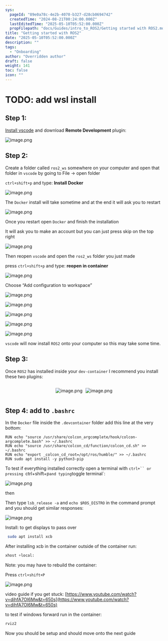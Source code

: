 ```yaml
---
sys:
  pageId: "89e0a78c-4e2b-4070-b327-d28cb0694742"
  createdTime: "2024-08-21T00:24:00.000Z"
  lastEditedTime: "2025-05-10T05:52:00.000Z"
  propFilepath: "docs/Guides/intro_to_ROS2/Getting started with ROS2.md"
title: "Getting started with ROS2"
date: "2025-05-10T05:52:00.000Z"
description: ""
tags:
  - "Onboarding"
author: "Overridden author"
draft: false
weight: 141
toc: false
icon: ""
---
```


# TODO: add wsl install

## Step 1:

[Install vscode](https://code.visualstudio.com/download) and download **Remote Development** plugin:

![image.png](https://prod-files-secure.s3.us-west-2.amazonaws.com/d518164a-d88e-44d1-a4ee-3adb3bd8bce0/efb52993-1881-4a40-b95e-6f020334f022/image.png?X-Amz-Algorithm=AWS4-HMAC-SHA256&X-Amz-Content-Sha256=UNSIGNED-PAYLOAD&X-Amz-Credential=ASIAZI2LB466QM7CXP2Q%2F20250710%2Fus-west-2%2Fs3%2Faws4_request&X-Amz-Date=20250710T110818Z&X-Amz-Expires=3600&X-Amz-Security-Token=IQoJb3JpZ2luX2VjELP%2F%2F%2F%2F%2F%2F%2F%2F%2F%2FwEaCXVzLXdlc3QtMiJIMEYCIQCH%2FM1KY4K8mOGKLgb8QFoWpIo4rq%2Fr6K7z63eyfEVgNgIhANnhVuHVSeG45kJumZso81i5qkb6aCHRokNAHtAAQTQpKogECLz%2F%2F%2F%2F%2F%2F%2F%2F%2F%2FwEQABoMNjM3NDIzMTgzODA1IgzUgKZI2cyeMPj2kTYq3AOAy3SRAwu0P7ZRFNpmBg8ZD3JQOj4qWZ1RdlXOuZq3DJVn%2FwBcDQtUmnKTWium3YwtMAykF%2FwZJWmrJBsMc0uD5nrgULp7Bmgfrb6%2BueBxrVgUFA3EIvjgZsA2kKpti87X0swfcr6WD7GDmIxpoqOLaGtnVQyIjMhM8Qmff1Bxt0QXpJa2cZ9dV8HzsitcDI%2BPwq7LZlZUl7faiy3ARlF%2FGQKKSoFZy0K6CJzzCbMEQKK5y8Yur9BrXHi6jHEaEy49EeIF3l4Yv4bC8G4q729rfP6lHvgid8QDJfadSLYdSULKxnK1DGf81aH70RoqxnFGWFb6l9E0g9DueZMl59KjmF7gdjzJuPYztxamfoi9XNlr6ayWm7Y2EkqFzdSRse6zVpNZnppjCC5rUmOZzXAJXw6t3jSITVjOp2zgJyLEjZJsXYli97KydmPvdkHvSNkVJrM8iPJq5gA9LuwNyIH%2FbH%2FTLKlcFgOvuY0xlRVrfWApi2lqUwohy7T%2Fn34MedBohMtPJ3A1BEWzeNxZ7z7depnXBnON%2FZS04RmWrxZvV6aPlacIQLDpRc0LJw1Zuj7JSiC3GxJRMN64L7RNiyqCwc3CakW33zuJrgU%2Fd1ZCQXWVj74cGmOPLm%2BckDC9q77DBjqkAcpGFh00Jt09rapDP1ltBarl%2BrqDUnkQgyM55B7Lq91IIyasC01NeY6JU%2B9bmo7GuiHgT5u2DMBIYbqh7rNtsPapbXK0WhpcDXAcJljQtVPPkDai%2BvoIulg2b84F%2FyxkxycnL4yOOUorLT8VQMyc6CcMKM%2B4qyOPyTPhjIRxtn4svzjPTs0RvIJA0ac3wa4DIlarQml0CaL6sPrubpYSojhHhhv6&X-Amz-Signature=e2db1c108c13d7781cdc8c83d53f92718e54dc7333b313f445a0e120102a21e0&X-Amz-SignedHeaders=host&x-amz-checksum-mode=ENABLED&x-id=GetObject)

## Step 2:

Create a folder called `ros2_ws` somewhere on your computer and open that folder in `vscode` by going to File → open folder 

`ctrl+shift+p` and type: **Install Docker**

![image.png](https://prod-files-secure.s3.us-west-2.amazonaws.com/d518164a-d88e-44d1-a4ee-3adb3bd8bce0/2269dc0e-1cd5-47ff-bceb-c04ad9b2eab0/image.png?X-Amz-Algorithm=AWS4-HMAC-SHA256&X-Amz-Content-Sha256=UNSIGNED-PAYLOAD&X-Amz-Credential=ASIAZI2LB466QM7CXP2Q%2F20250710%2Fus-west-2%2Fs3%2Faws4_request&X-Amz-Date=20250710T110818Z&X-Amz-Expires=3600&X-Amz-Security-Token=IQoJb3JpZ2luX2VjELP%2F%2F%2F%2F%2F%2F%2F%2F%2F%2FwEaCXVzLXdlc3QtMiJIMEYCIQCH%2FM1KY4K8mOGKLgb8QFoWpIo4rq%2Fr6K7z63eyfEVgNgIhANnhVuHVSeG45kJumZso81i5qkb6aCHRokNAHtAAQTQpKogECLz%2F%2F%2F%2F%2F%2F%2F%2F%2F%2FwEQABoMNjM3NDIzMTgzODA1IgzUgKZI2cyeMPj2kTYq3AOAy3SRAwu0P7ZRFNpmBg8ZD3JQOj4qWZ1RdlXOuZq3DJVn%2FwBcDQtUmnKTWium3YwtMAykF%2FwZJWmrJBsMc0uD5nrgULp7Bmgfrb6%2BueBxrVgUFA3EIvjgZsA2kKpti87X0swfcr6WD7GDmIxpoqOLaGtnVQyIjMhM8Qmff1Bxt0QXpJa2cZ9dV8HzsitcDI%2BPwq7LZlZUl7faiy3ARlF%2FGQKKSoFZy0K6CJzzCbMEQKK5y8Yur9BrXHi6jHEaEy49EeIF3l4Yv4bC8G4q729rfP6lHvgid8QDJfadSLYdSULKxnK1DGf81aH70RoqxnFGWFb6l9E0g9DueZMl59KjmF7gdjzJuPYztxamfoi9XNlr6ayWm7Y2EkqFzdSRse6zVpNZnppjCC5rUmOZzXAJXw6t3jSITVjOp2zgJyLEjZJsXYli97KydmPvdkHvSNkVJrM8iPJq5gA9LuwNyIH%2FbH%2FTLKlcFgOvuY0xlRVrfWApi2lqUwohy7T%2Fn34MedBohMtPJ3A1BEWzeNxZ7z7depnXBnON%2FZS04RmWrxZvV6aPlacIQLDpRc0LJw1Zuj7JSiC3GxJRMN64L7RNiyqCwc3CakW33zuJrgU%2Fd1ZCQXWVj74cGmOPLm%2BckDC9q77DBjqkAcpGFh00Jt09rapDP1ltBarl%2BrqDUnkQgyM55B7Lq91IIyasC01NeY6JU%2B9bmo7GuiHgT5u2DMBIYbqh7rNtsPapbXK0WhpcDXAcJljQtVPPkDai%2BvoIulg2b84F%2FyxkxycnL4yOOUorLT8VQMyc6CcMKM%2B4qyOPyTPhjIRxtn4svzjPTs0RvIJA0ac3wa4DIlarQml0CaL6sPrubpYSojhHhhv6&X-Amz-Signature=3c904c636a68c2d819a72928da905528106a9df0373be0ad51a0caa85f049f60&X-Amz-SignedHeaders=host&x-amz-checksum-mode=ENABLED&x-id=GetObject)

The `Docker` install will take sometime and at the end it will ask you to restart

![image.png](https://prod-files-secure.s3.us-west-2.amazonaws.com/d518164a-d88e-44d1-a4ee-3adb3bd8bce0/ed233f78-be33-4b1f-b89c-9c346c0e961e/image.png?X-Amz-Algorithm=AWS4-HMAC-SHA256&X-Amz-Content-Sha256=UNSIGNED-PAYLOAD&X-Amz-Credential=ASIAZI2LB466QM7CXP2Q%2F20250710%2Fus-west-2%2Fs3%2Faws4_request&X-Amz-Date=20250710T110818Z&X-Amz-Expires=3600&X-Amz-Security-Token=IQoJb3JpZ2luX2VjELP%2F%2F%2F%2F%2F%2F%2F%2F%2F%2FwEaCXVzLXdlc3QtMiJIMEYCIQCH%2FM1KY4K8mOGKLgb8QFoWpIo4rq%2Fr6K7z63eyfEVgNgIhANnhVuHVSeG45kJumZso81i5qkb6aCHRokNAHtAAQTQpKogECLz%2F%2F%2F%2F%2F%2F%2F%2F%2F%2FwEQABoMNjM3NDIzMTgzODA1IgzUgKZI2cyeMPj2kTYq3AOAy3SRAwu0P7ZRFNpmBg8ZD3JQOj4qWZ1RdlXOuZq3DJVn%2FwBcDQtUmnKTWium3YwtMAykF%2FwZJWmrJBsMc0uD5nrgULp7Bmgfrb6%2BueBxrVgUFA3EIvjgZsA2kKpti87X0swfcr6WD7GDmIxpoqOLaGtnVQyIjMhM8Qmff1Bxt0QXpJa2cZ9dV8HzsitcDI%2BPwq7LZlZUl7faiy3ARlF%2FGQKKSoFZy0K6CJzzCbMEQKK5y8Yur9BrXHi6jHEaEy49EeIF3l4Yv4bC8G4q729rfP6lHvgid8QDJfadSLYdSULKxnK1DGf81aH70RoqxnFGWFb6l9E0g9DueZMl59KjmF7gdjzJuPYztxamfoi9XNlr6ayWm7Y2EkqFzdSRse6zVpNZnppjCC5rUmOZzXAJXw6t3jSITVjOp2zgJyLEjZJsXYli97KydmPvdkHvSNkVJrM8iPJq5gA9LuwNyIH%2FbH%2FTLKlcFgOvuY0xlRVrfWApi2lqUwohy7T%2Fn34MedBohMtPJ3A1BEWzeNxZ7z7depnXBnON%2FZS04RmWrxZvV6aPlacIQLDpRc0LJw1Zuj7JSiC3GxJRMN64L7RNiyqCwc3CakW33zuJrgU%2Fd1ZCQXWVj74cGmOPLm%2BckDC9q77DBjqkAcpGFh00Jt09rapDP1ltBarl%2BrqDUnkQgyM55B7Lq91IIyasC01NeY6JU%2B9bmo7GuiHgT5u2DMBIYbqh7rNtsPapbXK0WhpcDXAcJljQtVPPkDai%2BvoIulg2b84F%2FyxkxycnL4yOOUorLT8VQMyc6CcMKM%2B4qyOPyTPhjIRxtn4svzjPTs0RvIJA0ac3wa4DIlarQml0CaL6sPrubpYSojhHhhv6&X-Amz-Signature=4b14beb4f13e8d06765116934ba4b7636ead9730f8a106475188e1a274c08468&X-Amz-SignedHeaders=host&x-amz-checksum-mode=ENABLED&x-id=GetObject)

Once you restart open `Docker` and finish the installation

It will ask you to make an account but you can just press skip on the top right

![image.png](https://prod-files-secure.s3.us-west-2.amazonaws.com/d518164a-d88e-44d1-a4ee-3adb3bd8bce0/21010ad9-1659-4fd9-9f59-9932a09b2a3d/image.png?X-Amz-Algorithm=AWS4-HMAC-SHA256&X-Amz-Content-Sha256=UNSIGNED-PAYLOAD&X-Amz-Credential=ASIAZI2LB466QM7CXP2Q%2F20250710%2Fus-west-2%2Fs3%2Faws4_request&X-Amz-Date=20250710T110818Z&X-Amz-Expires=3600&X-Amz-Security-Token=IQoJb3JpZ2luX2VjELP%2F%2F%2F%2F%2F%2F%2F%2F%2F%2FwEaCXVzLXdlc3QtMiJIMEYCIQCH%2FM1KY4K8mOGKLgb8QFoWpIo4rq%2Fr6K7z63eyfEVgNgIhANnhVuHVSeG45kJumZso81i5qkb6aCHRokNAHtAAQTQpKogECLz%2F%2F%2F%2F%2F%2F%2F%2F%2F%2FwEQABoMNjM3NDIzMTgzODA1IgzUgKZI2cyeMPj2kTYq3AOAy3SRAwu0P7ZRFNpmBg8ZD3JQOj4qWZ1RdlXOuZq3DJVn%2FwBcDQtUmnKTWium3YwtMAykF%2FwZJWmrJBsMc0uD5nrgULp7Bmgfrb6%2BueBxrVgUFA3EIvjgZsA2kKpti87X0swfcr6WD7GDmIxpoqOLaGtnVQyIjMhM8Qmff1Bxt0QXpJa2cZ9dV8HzsitcDI%2BPwq7LZlZUl7faiy3ARlF%2FGQKKSoFZy0K6CJzzCbMEQKK5y8Yur9BrXHi6jHEaEy49EeIF3l4Yv4bC8G4q729rfP6lHvgid8QDJfadSLYdSULKxnK1DGf81aH70RoqxnFGWFb6l9E0g9DueZMl59KjmF7gdjzJuPYztxamfoi9XNlr6ayWm7Y2EkqFzdSRse6zVpNZnppjCC5rUmOZzXAJXw6t3jSITVjOp2zgJyLEjZJsXYli97KydmPvdkHvSNkVJrM8iPJq5gA9LuwNyIH%2FbH%2FTLKlcFgOvuY0xlRVrfWApi2lqUwohy7T%2Fn34MedBohMtPJ3A1BEWzeNxZ7z7depnXBnON%2FZS04RmWrxZvV6aPlacIQLDpRc0LJw1Zuj7JSiC3GxJRMN64L7RNiyqCwc3CakW33zuJrgU%2Fd1ZCQXWVj74cGmOPLm%2BckDC9q77DBjqkAcpGFh00Jt09rapDP1ltBarl%2BrqDUnkQgyM55B7Lq91IIyasC01NeY6JU%2B9bmo7GuiHgT5u2DMBIYbqh7rNtsPapbXK0WhpcDXAcJljQtVPPkDai%2BvoIulg2b84F%2FyxkxycnL4yOOUorLT8VQMyc6CcMKM%2B4qyOPyTPhjIRxtn4svzjPTs0RvIJA0ac3wa4DIlarQml0CaL6sPrubpYSojhHhhv6&X-Amz-Signature=8a7af0c7f7d66e55ac611f00ca1cb4379c3861b0cb12233facfca0819f23e70b&X-Amz-SignedHeaders=host&x-amz-checksum-mode=ENABLED&x-id=GetObject)

Then reopen `vscode` and open the `ros2_ws` folder you just made

press `ctrl+shift+p` and type: **reopen in container**

![image.png](https://prod-files-secure.s3.us-west-2.amazonaws.com/d518164a-d88e-44d1-a4ee-3adb3bd8bce0/4e93b8c2-41ad-488c-8095-c74205196118/image.png?X-Amz-Algorithm=AWS4-HMAC-SHA256&X-Amz-Content-Sha256=UNSIGNED-PAYLOAD&X-Amz-Credential=ASIAZI2LB466QM7CXP2Q%2F20250710%2Fus-west-2%2Fs3%2Faws4_request&X-Amz-Date=20250710T110818Z&X-Amz-Expires=3600&X-Amz-Security-Token=IQoJb3JpZ2luX2VjELP%2F%2F%2F%2F%2F%2F%2F%2F%2F%2FwEaCXVzLXdlc3QtMiJIMEYCIQCH%2FM1KY4K8mOGKLgb8QFoWpIo4rq%2Fr6K7z63eyfEVgNgIhANnhVuHVSeG45kJumZso81i5qkb6aCHRokNAHtAAQTQpKogECLz%2F%2F%2F%2F%2F%2F%2F%2F%2F%2FwEQABoMNjM3NDIzMTgzODA1IgzUgKZI2cyeMPj2kTYq3AOAy3SRAwu0P7ZRFNpmBg8ZD3JQOj4qWZ1RdlXOuZq3DJVn%2FwBcDQtUmnKTWium3YwtMAykF%2FwZJWmrJBsMc0uD5nrgULp7Bmgfrb6%2BueBxrVgUFA3EIvjgZsA2kKpti87X0swfcr6WD7GDmIxpoqOLaGtnVQyIjMhM8Qmff1Bxt0QXpJa2cZ9dV8HzsitcDI%2BPwq7LZlZUl7faiy3ARlF%2FGQKKSoFZy0K6CJzzCbMEQKK5y8Yur9BrXHi6jHEaEy49EeIF3l4Yv4bC8G4q729rfP6lHvgid8QDJfadSLYdSULKxnK1DGf81aH70RoqxnFGWFb6l9E0g9DueZMl59KjmF7gdjzJuPYztxamfoi9XNlr6ayWm7Y2EkqFzdSRse6zVpNZnppjCC5rUmOZzXAJXw6t3jSITVjOp2zgJyLEjZJsXYli97KydmPvdkHvSNkVJrM8iPJq5gA9LuwNyIH%2FbH%2FTLKlcFgOvuY0xlRVrfWApi2lqUwohy7T%2Fn34MedBohMtPJ3A1BEWzeNxZ7z7depnXBnON%2FZS04RmWrxZvV6aPlacIQLDpRc0LJw1Zuj7JSiC3GxJRMN64L7RNiyqCwc3CakW33zuJrgU%2Fd1ZCQXWVj74cGmOPLm%2BckDC9q77DBjqkAcpGFh00Jt09rapDP1ltBarl%2BrqDUnkQgyM55B7Lq91IIyasC01NeY6JU%2B9bmo7GuiHgT5u2DMBIYbqh7rNtsPapbXK0WhpcDXAcJljQtVPPkDai%2BvoIulg2b84F%2FyxkxycnL4yOOUorLT8VQMyc6CcMKM%2B4qyOPyTPhjIRxtn4svzjPTs0RvIJA0ac3wa4DIlarQml0CaL6sPrubpYSojhHhhv6&X-Amz-Signature=7148fbfedbef8435b46549497a56eae9d140e800298597a8cb4a39e0ac360098&X-Amz-SignedHeaders=host&x-amz-checksum-mode=ENABLED&x-id=GetObject)

Choose “Add configuration to workspace”

![image.png](https://prod-files-secure.s3.us-west-2.amazonaws.com/d518164a-d88e-44d1-a4ee-3adb3bd8bce0/9560b282-5060-4989-ba37-97e7b2c22476/image.png?X-Amz-Algorithm=AWS4-HMAC-SHA256&X-Amz-Content-Sha256=UNSIGNED-PAYLOAD&X-Amz-Credential=ASIAZI2LB466QM7CXP2Q%2F20250710%2Fus-west-2%2Fs3%2Faws4_request&X-Amz-Date=20250710T110818Z&X-Amz-Expires=3600&X-Amz-Security-Token=IQoJb3JpZ2luX2VjELP%2F%2F%2F%2F%2F%2F%2F%2F%2F%2FwEaCXVzLXdlc3QtMiJIMEYCIQCH%2FM1KY4K8mOGKLgb8QFoWpIo4rq%2Fr6K7z63eyfEVgNgIhANnhVuHVSeG45kJumZso81i5qkb6aCHRokNAHtAAQTQpKogECLz%2F%2F%2F%2F%2F%2F%2F%2F%2F%2FwEQABoMNjM3NDIzMTgzODA1IgzUgKZI2cyeMPj2kTYq3AOAy3SRAwu0P7ZRFNpmBg8ZD3JQOj4qWZ1RdlXOuZq3DJVn%2FwBcDQtUmnKTWium3YwtMAykF%2FwZJWmrJBsMc0uD5nrgULp7Bmgfrb6%2BueBxrVgUFA3EIvjgZsA2kKpti87X0swfcr6WD7GDmIxpoqOLaGtnVQyIjMhM8Qmff1Bxt0QXpJa2cZ9dV8HzsitcDI%2BPwq7LZlZUl7faiy3ARlF%2FGQKKSoFZy0K6CJzzCbMEQKK5y8Yur9BrXHi6jHEaEy49EeIF3l4Yv4bC8G4q729rfP6lHvgid8QDJfadSLYdSULKxnK1DGf81aH70RoqxnFGWFb6l9E0g9DueZMl59KjmF7gdjzJuPYztxamfoi9XNlr6ayWm7Y2EkqFzdSRse6zVpNZnppjCC5rUmOZzXAJXw6t3jSITVjOp2zgJyLEjZJsXYli97KydmPvdkHvSNkVJrM8iPJq5gA9LuwNyIH%2FbH%2FTLKlcFgOvuY0xlRVrfWApi2lqUwohy7T%2Fn34MedBohMtPJ3A1BEWzeNxZ7z7depnXBnON%2FZS04RmWrxZvV6aPlacIQLDpRc0LJw1Zuj7JSiC3GxJRMN64L7RNiyqCwc3CakW33zuJrgU%2Fd1ZCQXWVj74cGmOPLm%2BckDC9q77DBjqkAcpGFh00Jt09rapDP1ltBarl%2BrqDUnkQgyM55B7Lq91IIyasC01NeY6JU%2B9bmo7GuiHgT5u2DMBIYbqh7rNtsPapbXK0WhpcDXAcJljQtVPPkDai%2BvoIulg2b84F%2FyxkxycnL4yOOUorLT8VQMyc6CcMKM%2B4qyOPyTPhjIRxtn4svzjPTs0RvIJA0ac3wa4DIlarQml0CaL6sPrubpYSojhHhhv6&X-Amz-Signature=abef950c73c5138c886a82b57585fe04a49e68b61f392536aaa6d2d9527434be&X-Amz-SignedHeaders=host&x-amz-checksum-mode=ENABLED&x-id=GetObject)

![image.png](https://prod-files-secure.s3.us-west-2.amazonaws.com/d518164a-d88e-44d1-a4ee-3adb3bd8bce0/2ee63f81-886b-48e8-a553-dc6e5eac99e4/image.png?X-Amz-Algorithm=AWS4-HMAC-SHA256&X-Amz-Content-Sha256=UNSIGNED-PAYLOAD&X-Amz-Credential=ASIAZI2LB466QM7CXP2Q%2F20250710%2Fus-west-2%2Fs3%2Faws4_request&X-Amz-Date=20250710T110818Z&X-Amz-Expires=3600&X-Amz-Security-Token=IQoJb3JpZ2luX2VjELP%2F%2F%2F%2F%2F%2F%2F%2F%2F%2FwEaCXVzLXdlc3QtMiJIMEYCIQCH%2FM1KY4K8mOGKLgb8QFoWpIo4rq%2Fr6K7z63eyfEVgNgIhANnhVuHVSeG45kJumZso81i5qkb6aCHRokNAHtAAQTQpKogECLz%2F%2F%2F%2F%2F%2F%2F%2F%2F%2FwEQABoMNjM3NDIzMTgzODA1IgzUgKZI2cyeMPj2kTYq3AOAy3SRAwu0P7ZRFNpmBg8ZD3JQOj4qWZ1RdlXOuZq3DJVn%2FwBcDQtUmnKTWium3YwtMAykF%2FwZJWmrJBsMc0uD5nrgULp7Bmgfrb6%2BueBxrVgUFA3EIvjgZsA2kKpti87X0swfcr6WD7GDmIxpoqOLaGtnVQyIjMhM8Qmff1Bxt0QXpJa2cZ9dV8HzsitcDI%2BPwq7LZlZUl7faiy3ARlF%2FGQKKSoFZy0K6CJzzCbMEQKK5y8Yur9BrXHi6jHEaEy49EeIF3l4Yv4bC8G4q729rfP6lHvgid8QDJfadSLYdSULKxnK1DGf81aH70RoqxnFGWFb6l9E0g9DueZMl59KjmF7gdjzJuPYztxamfoi9XNlr6ayWm7Y2EkqFzdSRse6zVpNZnppjCC5rUmOZzXAJXw6t3jSITVjOp2zgJyLEjZJsXYli97KydmPvdkHvSNkVJrM8iPJq5gA9LuwNyIH%2FbH%2FTLKlcFgOvuY0xlRVrfWApi2lqUwohy7T%2Fn34MedBohMtPJ3A1BEWzeNxZ7z7depnXBnON%2FZS04RmWrxZvV6aPlacIQLDpRc0LJw1Zuj7JSiC3GxJRMN64L7RNiyqCwc3CakW33zuJrgU%2Fd1ZCQXWVj74cGmOPLm%2BckDC9q77DBjqkAcpGFh00Jt09rapDP1ltBarl%2BrqDUnkQgyM55B7Lq91IIyasC01NeY6JU%2B9bmo7GuiHgT5u2DMBIYbqh7rNtsPapbXK0WhpcDXAcJljQtVPPkDai%2BvoIulg2b84F%2FyxkxycnL4yOOUorLT8VQMyc6CcMKM%2B4qyOPyTPhjIRxtn4svzjPTs0RvIJA0ac3wa4DIlarQml0CaL6sPrubpYSojhHhhv6&X-Amz-Signature=9132fb3e2169c6416cf2f954421a6499357628f45d3ec173c0543b71d97cd614&X-Amz-SignedHeaders=host&x-amz-checksum-mode=ENABLED&x-id=GetObject)

![image.png](https://prod-files-secure.s3.us-west-2.amazonaws.com/d518164a-d88e-44d1-a4ee-3adb3bd8bce0/ae1580b2-b048-407e-aed9-b584224a7a04/image.png?X-Amz-Algorithm=AWS4-HMAC-SHA256&X-Amz-Content-Sha256=UNSIGNED-PAYLOAD&X-Amz-Credential=ASIAZI2LB466QM7CXP2Q%2F20250710%2Fus-west-2%2Fs3%2Faws4_request&X-Amz-Date=20250710T110818Z&X-Amz-Expires=3600&X-Amz-Security-Token=IQoJb3JpZ2luX2VjELP%2F%2F%2F%2F%2F%2F%2F%2F%2F%2FwEaCXVzLXdlc3QtMiJIMEYCIQCH%2FM1KY4K8mOGKLgb8QFoWpIo4rq%2Fr6K7z63eyfEVgNgIhANnhVuHVSeG45kJumZso81i5qkb6aCHRokNAHtAAQTQpKogECLz%2F%2F%2F%2F%2F%2F%2F%2F%2F%2FwEQABoMNjM3NDIzMTgzODA1IgzUgKZI2cyeMPj2kTYq3AOAy3SRAwu0P7ZRFNpmBg8ZD3JQOj4qWZ1RdlXOuZq3DJVn%2FwBcDQtUmnKTWium3YwtMAykF%2FwZJWmrJBsMc0uD5nrgULp7Bmgfrb6%2BueBxrVgUFA3EIvjgZsA2kKpti87X0swfcr6WD7GDmIxpoqOLaGtnVQyIjMhM8Qmff1Bxt0QXpJa2cZ9dV8HzsitcDI%2BPwq7LZlZUl7faiy3ARlF%2FGQKKSoFZy0K6CJzzCbMEQKK5y8Yur9BrXHi6jHEaEy49EeIF3l4Yv4bC8G4q729rfP6lHvgid8QDJfadSLYdSULKxnK1DGf81aH70RoqxnFGWFb6l9E0g9DueZMl59KjmF7gdjzJuPYztxamfoi9XNlr6ayWm7Y2EkqFzdSRse6zVpNZnppjCC5rUmOZzXAJXw6t3jSITVjOp2zgJyLEjZJsXYli97KydmPvdkHvSNkVJrM8iPJq5gA9LuwNyIH%2FbH%2FTLKlcFgOvuY0xlRVrfWApi2lqUwohy7T%2Fn34MedBohMtPJ3A1BEWzeNxZ7z7depnXBnON%2FZS04RmWrxZvV6aPlacIQLDpRc0LJw1Zuj7JSiC3GxJRMN64L7RNiyqCwc3CakW33zuJrgU%2Fd1ZCQXWVj74cGmOPLm%2BckDC9q77DBjqkAcpGFh00Jt09rapDP1ltBarl%2BrqDUnkQgyM55B7Lq91IIyasC01NeY6JU%2B9bmo7GuiHgT5u2DMBIYbqh7rNtsPapbXK0WhpcDXAcJljQtVPPkDai%2BvoIulg2b84F%2FyxkxycnL4yOOUorLT8VQMyc6CcMKM%2B4qyOPyTPhjIRxtn4svzjPTs0RvIJA0ac3wa4DIlarQml0CaL6sPrubpYSojhHhhv6&X-Amz-Signature=2c6652e987254303e3070a6c495d8088e82bc920bfc376634d34b72bf51af405&X-Amz-SignedHeaders=host&x-amz-checksum-mode=ENABLED&x-id=GetObject)

![image.png](https://prod-files-secure.s3.us-west-2.amazonaws.com/d518164a-d88e-44d1-a4ee-3adb3bd8bce0/53255b28-f75e-430f-b9e3-c0ac8577e42b/image.png?X-Amz-Algorithm=AWS4-HMAC-SHA256&X-Amz-Content-Sha256=UNSIGNED-PAYLOAD&X-Amz-Credential=ASIAZI2LB466QM7CXP2Q%2F20250710%2Fus-west-2%2Fs3%2Faws4_request&X-Amz-Date=20250710T110818Z&X-Amz-Expires=3600&X-Amz-Security-Token=IQoJb3JpZ2luX2VjELP%2F%2F%2F%2F%2F%2F%2F%2F%2F%2FwEaCXVzLXdlc3QtMiJIMEYCIQCH%2FM1KY4K8mOGKLgb8QFoWpIo4rq%2Fr6K7z63eyfEVgNgIhANnhVuHVSeG45kJumZso81i5qkb6aCHRokNAHtAAQTQpKogECLz%2F%2F%2F%2F%2F%2F%2F%2F%2F%2FwEQABoMNjM3NDIzMTgzODA1IgzUgKZI2cyeMPj2kTYq3AOAy3SRAwu0P7ZRFNpmBg8ZD3JQOj4qWZ1RdlXOuZq3DJVn%2FwBcDQtUmnKTWium3YwtMAykF%2FwZJWmrJBsMc0uD5nrgULp7Bmgfrb6%2BueBxrVgUFA3EIvjgZsA2kKpti87X0swfcr6WD7GDmIxpoqOLaGtnVQyIjMhM8Qmff1Bxt0QXpJa2cZ9dV8HzsitcDI%2BPwq7LZlZUl7faiy3ARlF%2FGQKKSoFZy0K6CJzzCbMEQKK5y8Yur9BrXHi6jHEaEy49EeIF3l4Yv4bC8G4q729rfP6lHvgid8QDJfadSLYdSULKxnK1DGf81aH70RoqxnFGWFb6l9E0g9DueZMl59KjmF7gdjzJuPYztxamfoi9XNlr6ayWm7Y2EkqFzdSRse6zVpNZnppjCC5rUmOZzXAJXw6t3jSITVjOp2zgJyLEjZJsXYli97KydmPvdkHvSNkVJrM8iPJq5gA9LuwNyIH%2FbH%2FTLKlcFgOvuY0xlRVrfWApi2lqUwohy7T%2Fn34MedBohMtPJ3A1BEWzeNxZ7z7depnXBnON%2FZS04RmWrxZvV6aPlacIQLDpRc0LJw1Zuj7JSiC3GxJRMN64L7RNiyqCwc3CakW33zuJrgU%2Fd1ZCQXWVj74cGmOPLm%2BckDC9q77DBjqkAcpGFh00Jt09rapDP1ltBarl%2BrqDUnkQgyM55B7Lq91IIyasC01NeY6JU%2B9bmo7GuiHgT5u2DMBIYbqh7rNtsPapbXK0WhpcDXAcJljQtVPPkDai%2BvoIulg2b84F%2FyxkxycnL4yOOUorLT8VQMyc6CcMKM%2B4qyOPyTPhjIRxtn4svzjPTs0RvIJA0ac3wa4DIlarQml0CaL6sPrubpYSojhHhhv6&X-Amz-Signature=32094b1c1ced2030af24a62c9ec777feeba04a6628e89eb37ea8934cb0527659&X-Amz-SignedHeaders=host&x-amz-checksum-mode=ENABLED&x-id=GetObject)

![image.png](https://prod-files-secure.s3.us-west-2.amazonaws.com/d518164a-d88e-44d1-a4ee-3adb3bd8bce0/7c562767-5af9-4ffb-97d1-327bcdf4ee00/image.png?X-Amz-Algorithm=AWS4-HMAC-SHA256&X-Amz-Content-Sha256=UNSIGNED-PAYLOAD&X-Amz-Credential=ASIAZI2LB466QM7CXP2Q%2F20250710%2Fus-west-2%2Fs3%2Faws4_request&X-Amz-Date=20250710T110818Z&X-Amz-Expires=3600&X-Amz-Security-Token=IQoJb3JpZ2luX2VjELP%2F%2F%2F%2F%2F%2F%2F%2F%2F%2FwEaCXVzLXdlc3QtMiJIMEYCIQCH%2FM1KY4K8mOGKLgb8QFoWpIo4rq%2Fr6K7z63eyfEVgNgIhANnhVuHVSeG45kJumZso81i5qkb6aCHRokNAHtAAQTQpKogECLz%2F%2F%2F%2F%2F%2F%2F%2F%2F%2FwEQABoMNjM3NDIzMTgzODA1IgzUgKZI2cyeMPj2kTYq3AOAy3SRAwu0P7ZRFNpmBg8ZD3JQOj4qWZ1RdlXOuZq3DJVn%2FwBcDQtUmnKTWium3YwtMAykF%2FwZJWmrJBsMc0uD5nrgULp7Bmgfrb6%2BueBxrVgUFA3EIvjgZsA2kKpti87X0swfcr6WD7GDmIxpoqOLaGtnVQyIjMhM8Qmff1Bxt0QXpJa2cZ9dV8HzsitcDI%2BPwq7LZlZUl7faiy3ARlF%2FGQKKSoFZy0K6CJzzCbMEQKK5y8Yur9BrXHi6jHEaEy49EeIF3l4Yv4bC8G4q729rfP6lHvgid8QDJfadSLYdSULKxnK1DGf81aH70RoqxnFGWFb6l9E0g9DueZMl59KjmF7gdjzJuPYztxamfoi9XNlr6ayWm7Y2EkqFzdSRse6zVpNZnppjCC5rUmOZzXAJXw6t3jSITVjOp2zgJyLEjZJsXYli97KydmPvdkHvSNkVJrM8iPJq5gA9LuwNyIH%2FbH%2FTLKlcFgOvuY0xlRVrfWApi2lqUwohy7T%2Fn34MedBohMtPJ3A1BEWzeNxZ7z7depnXBnON%2FZS04RmWrxZvV6aPlacIQLDpRc0LJw1Zuj7JSiC3GxJRMN64L7RNiyqCwc3CakW33zuJrgU%2Fd1ZCQXWVj74cGmOPLm%2BckDC9q77DBjqkAcpGFh00Jt09rapDP1ltBarl%2BrqDUnkQgyM55B7Lq91IIyasC01NeY6JU%2B9bmo7GuiHgT5u2DMBIYbqh7rNtsPapbXK0WhpcDXAcJljQtVPPkDai%2BvoIulg2b84F%2FyxkxycnL4yOOUorLT8VQMyc6CcMKM%2B4qyOPyTPhjIRxtn4svzjPTs0RvIJA0ac3wa4DIlarQml0CaL6sPrubpYSojhHhhv6&X-Amz-Signature=72637666669382ee98877b75791310922073be9cffc68eb09de38665fb68e2f2&X-Amz-SignedHeaders=host&x-amz-checksum-mode=ENABLED&x-id=GetObject)

`vscode` will now install `ROS2` onto your computer so this may take some time.

## Step 3:

Once `ROS2` has installed inside your `dev-container` I recommend you install these two plugins:

<div style="display: flex;flex-direction: row; column-gap:10px; max-width: 630px;justify-content: center;">
<div>

![image.png](https://prod-files-secure.s3.us-west-2.amazonaws.com/d518164a-d88e-44d1-a4ee-3adb3bd8bce0/3fc3d550-5a54-4ba1-ba6b-faa01cdb7369/image.png?X-Amz-Algorithm=AWS4-HMAC-SHA256&X-Amz-Content-Sha256=UNSIGNED-PAYLOAD&X-Amz-Credential=ASIAZI2LB466R7JJBHOX%2F20250710%2Fus-west-2%2Fs3%2Faws4_request&X-Amz-Date=20250710T110819Z&X-Amz-Expires=3600&X-Amz-Security-Token=IQoJb3JpZ2luX2VjELP%2F%2F%2F%2F%2F%2F%2F%2F%2F%2FwEaCXVzLXdlc3QtMiJHMEUCIQCFaKn7Ci%2FtDhDoNTZJojOk1N%2FMH6phgL3VQq%2FIGaf%2BOAIgZdxQhBABkBcHJ%2FZhqReDUrEmOul7WpMrJSVZg3SsVMMqiAQIvP%2F%2F%2F%2F%2F%2F%2F%2F%2F%2FARAAGgw2Mzc0MjMxODM4MDUiDFxbSgYFL3oMUD6osyrcA24lCRSux9p58Xhq0K9VZIJgjN7T3D%2F2KoBkUpIupNQuJfk25Des4Tgtok85YwNybeg2hdboTMypcZIIugI4oY%2B5iU6FmYojNxyx0HChhCs90FpTlT%2BjYi3BDHOjBgdH4ETSxpZxAriT2ykHW8WSgR651%2FAwlOEWuGr3ccjzfFIZzpYJBwUpqIsaPsy9BAm%2FMZEDC%2BPqIQtjIuhq7lqj5kr6Yj1nHfmWYvdu%2FGLGtGhoupS7byJWwkZ5eFvWSartrF2WoQmFrRsuij7UPjKFEbctgsgI%2Boxhy%2Fk8nV2P2lMNCagMxmk7owr%2FZNwNBLDSQ63knbRzyfYmMjB1aAK71XesDMn5YcQBfC6yQ4UzAL68bIWEnHIMUW37f7D3fIWa7r22AB5amhNQYz6FWkPUA8yFzlZWhCf9KP%2BR%2FBF6kOSIXKG88DtCqzyxw6BYL55GTbBr4JD5FrYs72APLvXEHV%2Be72hdT1XMsSS1CBnLuofQwkDyYyXahh28U%2F0CTL5r1DCdNgi1l8%2BSLWLI2naYqjKE2oL%2FiM%2BX7C8GxslPSOP1bIdQL5R3nHRxLBernsjJjE%2BHHtj0pD9mn5p84AuQqKm8%2FkrDqf8qI2j9JvTC91bwa1Dlwp5KsoftkSwMMLqrvsMGOqUBQWjZW5dqUTV7rGWR7YQgltIPBO%2FpM7ejikZlldjtvQ42qnt4S1HBGOqtnTD1uVcHpU9QwWwSh9uJhEUdcPDLATXuQxuvYwr8C%2FIw54NiyURgXjA3wRBM8fybVUz6Bztq36aEy%2Fi1DtyfULGf6kLly26JLCSvLCevNYV%2FRC%2FaeGFv1Mf9mNSizul0oxAv%2FixCa59Pd%2BcBs03b9PlcYvAwyUhw7Ubw&X-Amz-Signature=0becb58b41bfe7da6f481bab3ad2b6cdfe2056dc908d633fe2ae009475c94b10&X-Amz-SignedHeaders=host&x-amz-checksum-mode=ENABLED&x-id=GetObject)

</div>
<div>

![image.png](https://prod-files-secure.s3.us-west-2.amazonaws.com/d518164a-d88e-44d1-a4ee-3adb3bd8bce0/d994cc66-13c2-4093-a5a3-f84cf4601a82/image.png?X-Amz-Algorithm=AWS4-HMAC-SHA256&X-Amz-Content-Sha256=UNSIGNED-PAYLOAD&X-Amz-Credential=ASIAZI2LB466W5JU2QY5%2F20250710%2Fus-west-2%2Fs3%2Faws4_request&X-Amz-Date=20250710T110820Z&X-Amz-Expires=3600&X-Amz-Security-Token=IQoJb3JpZ2luX2VjELP%2F%2F%2F%2F%2F%2F%2F%2F%2F%2FwEaCXVzLXdlc3QtMiJGMEQCIBh7lhfCnzOyUDE7IYNwea3IaXtYeME9uO0B41D4N4%2FlAiAOudqiWREWVsJ56cTx7wCyeo5uSfjCHa5pARK4Ai%2FpRyqIBAi8%2F%2F%2F%2F%2F%2F%2F%2F%2F%2F8BEAAaDDYzNzQyMzE4MzgwNSIMH3LJtBFl5N8bMWEjKtwDKUF91S%2FGv5ybWQubH4qvQ875u1xVAV18g6OtPN5YWgDJstdxVxlhoo7rcbIQg8lJRdghaWAOkuKfP1rumzBeecEORLejNApEPWrmRyipnhsIfHMfxBqC1VZoQufvdjLccxfbyPikuDNcUtksfnBBx%2F7zGgyq%2BOQ45wBJw0iFLHp6uBKR7ukg4RGRiPCQn3IRUZr9cRY%2F7kAjw2sFY1ZuJcoFJj0FyINIhTbkCxLLYbzNztR0S0DAD455VvFq%2FpY96SK%2BIIOg3rZphtrl3D2pRGoXOidltqnXedseJKKXSBQgXYfErhNs%2FpugSvWUtCy83n6qsHhB3Ja97ykYlPiJa13GoSbCnpV1Kw1CRYVVdHA6%2BQiQ5puM8DShUnvBzp%2FrJFvmzgDgBK4wkp5rIjb8QQ8J9MIIRBz5ux9ky0iCoXlsOCoZHwtv2HUaPFfqQmiA4jGmNumqRMMiVkYghmF9B3jXPBF48w5sFeF23pM1Mgm40QXOYtFYqvGM7GypC%2BGYaRCdLDuerHhD2C8qUQ6uEQmzN2Rkcv353Xu2fV81hy9Nyua0kW%2FqakaHvomUwY6A0fvytk0z1ep0sXjznEgoFDKkAE%2Bb2inqCmDugd%2FLWeHzCbw1ueKKYCsTotswzqu%2BwwY6pgGMWdGblEXG%2BPALUzcvFjO3q7997g%2Fy%2FV%2BOgcAS%2BRSTFnK%2BjRCFxEmEeMFy3feN0dsWzbG7dPgS91aOqMsm2%2B1SGWmROYR3TQnfaQa3YsR2kwwB9xhsSjPT9wAF4vlloKMrZZQ8LOOWsS1Ini0RPb6QECimmk7TjR%2BPql5%2FpB9IEFPbGWCeyGsKrfuZGEl9e1LRUOycUyOUS%2BZaq1B4RDvodhO2G8vB&X-Amz-Signature=74eeeda56a4e85b18ccdc0923447225f910d08d5d0bef40dbcd283fc5150d933&X-Amz-SignedHeaders=host&x-amz-checksum-mode=ENABLED&x-id=GetObject)

</div>
</div>

## Step 4: add to `.bashrc`

In the `Docker` file inside the `.devcontainer` folder add this line at the very bottom: 

```docker
RUN echo "source /usr/share/colcon_argcomplete/hook/colcon-argcomplete.bash" >> ~/.bashrc
RUN echo "source /usr/share/colcon_cd/function/colcon_cd.sh" >> ~/.bashrc
RUN echo "export _colcon_cd_root=/opt/ros/humble/" >> ~/.bashrc
RUN sudo apt install -y python3-pip 
```

To test if everything installed correctly open a terminal with `ctrl+`` or pressing `ctrl+shift+p` and typing `toggle terminal`:

![image.png](https://prod-files-secure.s3.us-west-2.amazonaws.com/d518164a-d88e-44d1-a4ee-3adb3bd8bce0/6a4943d8-b04e-4c02-9a58-775f3384d1a5/image.png?X-Amz-Algorithm=AWS4-HMAC-SHA256&X-Amz-Content-Sha256=UNSIGNED-PAYLOAD&X-Amz-Credential=ASIAZI2LB466QM7CXP2Q%2F20250710%2Fus-west-2%2Fs3%2Faws4_request&X-Amz-Date=20250710T110818Z&X-Amz-Expires=3600&X-Amz-Security-Token=IQoJb3JpZ2luX2VjELP%2F%2F%2F%2F%2F%2F%2F%2F%2F%2FwEaCXVzLXdlc3QtMiJIMEYCIQCH%2FM1KY4K8mOGKLgb8QFoWpIo4rq%2Fr6K7z63eyfEVgNgIhANnhVuHVSeG45kJumZso81i5qkb6aCHRokNAHtAAQTQpKogECLz%2F%2F%2F%2F%2F%2F%2F%2F%2F%2FwEQABoMNjM3NDIzMTgzODA1IgzUgKZI2cyeMPj2kTYq3AOAy3SRAwu0P7ZRFNpmBg8ZD3JQOj4qWZ1RdlXOuZq3DJVn%2FwBcDQtUmnKTWium3YwtMAykF%2FwZJWmrJBsMc0uD5nrgULp7Bmgfrb6%2BueBxrVgUFA3EIvjgZsA2kKpti87X0swfcr6WD7GDmIxpoqOLaGtnVQyIjMhM8Qmff1Bxt0QXpJa2cZ9dV8HzsitcDI%2BPwq7LZlZUl7faiy3ARlF%2FGQKKSoFZy0K6CJzzCbMEQKK5y8Yur9BrXHi6jHEaEy49EeIF3l4Yv4bC8G4q729rfP6lHvgid8QDJfadSLYdSULKxnK1DGf81aH70RoqxnFGWFb6l9E0g9DueZMl59KjmF7gdjzJuPYztxamfoi9XNlr6ayWm7Y2EkqFzdSRse6zVpNZnppjCC5rUmOZzXAJXw6t3jSITVjOp2zgJyLEjZJsXYli97KydmPvdkHvSNkVJrM8iPJq5gA9LuwNyIH%2FbH%2FTLKlcFgOvuY0xlRVrfWApi2lqUwohy7T%2Fn34MedBohMtPJ3A1BEWzeNxZ7z7depnXBnON%2FZS04RmWrxZvV6aPlacIQLDpRc0LJw1Zuj7JSiC3GxJRMN64L7RNiyqCwc3CakW33zuJrgU%2Fd1ZCQXWVj74cGmOPLm%2BckDC9q77DBjqkAcpGFh00Jt09rapDP1ltBarl%2BrqDUnkQgyM55B7Lq91IIyasC01NeY6JU%2B9bmo7GuiHgT5u2DMBIYbqh7rNtsPapbXK0WhpcDXAcJljQtVPPkDai%2BvoIulg2b84F%2FyxkxycnL4yOOUorLT8VQMyc6CcMKM%2B4qyOPyTPhjIRxtn4svzjPTs0RvIJA0ac3wa4DIlarQml0CaL6sPrubpYSojhHhhv6&X-Amz-Signature=b9beb6ac0e007da8a394e359b35b916080c6046110d52b6d4127384c15c3fa57&X-Amz-SignedHeaders=host&x-amz-checksum-mode=ENABLED&x-id=GetObject)

then 

Then type `lsb_release -a` and `echo $ROS_DISTRO` in the command prompt and you should get similar responses:

![image.png](https://prod-files-secure.s3.us-west-2.amazonaws.com/d518164a-d88e-44d1-a4ee-3adb3bd8bce0/3e635dec-a805-4e85-8b9e-d000e5b71a4e/image.png?X-Amz-Algorithm=AWS4-HMAC-SHA256&X-Amz-Content-Sha256=UNSIGNED-PAYLOAD&X-Amz-Credential=ASIAZI2LB466QM7CXP2Q%2F20250710%2Fus-west-2%2Fs3%2Faws4_request&X-Amz-Date=20250710T110818Z&X-Amz-Expires=3600&X-Amz-Security-Token=IQoJb3JpZ2luX2VjELP%2F%2F%2F%2F%2F%2F%2F%2F%2F%2FwEaCXVzLXdlc3QtMiJIMEYCIQCH%2FM1KY4K8mOGKLgb8QFoWpIo4rq%2Fr6K7z63eyfEVgNgIhANnhVuHVSeG45kJumZso81i5qkb6aCHRokNAHtAAQTQpKogECLz%2F%2F%2F%2F%2F%2F%2F%2F%2F%2FwEQABoMNjM3NDIzMTgzODA1IgzUgKZI2cyeMPj2kTYq3AOAy3SRAwu0P7ZRFNpmBg8ZD3JQOj4qWZ1RdlXOuZq3DJVn%2FwBcDQtUmnKTWium3YwtMAykF%2FwZJWmrJBsMc0uD5nrgULp7Bmgfrb6%2BueBxrVgUFA3EIvjgZsA2kKpti87X0swfcr6WD7GDmIxpoqOLaGtnVQyIjMhM8Qmff1Bxt0QXpJa2cZ9dV8HzsitcDI%2BPwq7LZlZUl7faiy3ARlF%2FGQKKSoFZy0K6CJzzCbMEQKK5y8Yur9BrXHi6jHEaEy49EeIF3l4Yv4bC8G4q729rfP6lHvgid8QDJfadSLYdSULKxnK1DGf81aH70RoqxnFGWFb6l9E0g9DueZMl59KjmF7gdjzJuPYztxamfoi9XNlr6ayWm7Y2EkqFzdSRse6zVpNZnppjCC5rUmOZzXAJXw6t3jSITVjOp2zgJyLEjZJsXYli97KydmPvdkHvSNkVJrM8iPJq5gA9LuwNyIH%2FbH%2FTLKlcFgOvuY0xlRVrfWApi2lqUwohy7T%2Fn34MedBohMtPJ3A1BEWzeNxZ7z7depnXBnON%2FZS04RmWrxZvV6aPlacIQLDpRc0LJw1Zuj7JSiC3GxJRMN64L7RNiyqCwc3CakW33zuJrgU%2Fd1ZCQXWVj74cGmOPLm%2BckDC9q77DBjqkAcpGFh00Jt09rapDP1ltBarl%2BrqDUnkQgyM55B7Lq91IIyasC01NeY6JU%2B9bmo7GuiHgT5u2DMBIYbqh7rNtsPapbXK0WhpcDXAcJljQtVPPkDai%2BvoIulg2b84F%2FyxkxycnL4yOOUorLT8VQMyc6CcMKM%2B4qyOPyTPhjIRxtn4svzjPTs0RvIJA0ac3wa4DIlarQml0CaL6sPrubpYSojhHhhv6&X-Amz-Signature=851d62102c482e0eccc1f364aca19350f93ac047ecd81dd95945e6c805010d11&X-Amz-SignedHeaders=host&x-amz-checksum-mode=ENABLED&x-id=GetObject)

Install:  to get displays to pass over

```bash
 sudo apt install xcb
```

After installing xcb in the container outside of the container run:

```python
xhost +local:
```

Note: you may have to rebuild the container:

Press `ctrl+shift+P`

![image.png](https://prod-files-secure.s3.us-west-2.amazonaws.com/d518164a-d88e-44d1-a4ee-3adb3bd8bce0/6c2be660-2618-4c38-9c26-53554f7a0b7b/image.png?X-Amz-Algorithm=AWS4-HMAC-SHA256&X-Amz-Content-Sha256=UNSIGNED-PAYLOAD&X-Amz-Credential=ASIAZI2LB466QM7CXP2Q%2F20250710%2Fus-west-2%2Fs3%2Faws4_request&X-Amz-Date=20250710T110818Z&X-Amz-Expires=3600&X-Amz-Security-Token=IQoJb3JpZ2luX2VjELP%2F%2F%2F%2F%2F%2F%2F%2F%2F%2FwEaCXVzLXdlc3QtMiJIMEYCIQCH%2FM1KY4K8mOGKLgb8QFoWpIo4rq%2Fr6K7z63eyfEVgNgIhANnhVuHVSeG45kJumZso81i5qkb6aCHRokNAHtAAQTQpKogECLz%2F%2F%2F%2F%2F%2F%2F%2F%2F%2FwEQABoMNjM3NDIzMTgzODA1IgzUgKZI2cyeMPj2kTYq3AOAy3SRAwu0P7ZRFNpmBg8ZD3JQOj4qWZ1RdlXOuZq3DJVn%2FwBcDQtUmnKTWium3YwtMAykF%2FwZJWmrJBsMc0uD5nrgULp7Bmgfrb6%2BueBxrVgUFA3EIvjgZsA2kKpti87X0swfcr6WD7GDmIxpoqOLaGtnVQyIjMhM8Qmff1Bxt0QXpJa2cZ9dV8HzsitcDI%2BPwq7LZlZUl7faiy3ARlF%2FGQKKSoFZy0K6CJzzCbMEQKK5y8Yur9BrXHi6jHEaEy49EeIF3l4Yv4bC8G4q729rfP6lHvgid8QDJfadSLYdSULKxnK1DGf81aH70RoqxnFGWFb6l9E0g9DueZMl59KjmF7gdjzJuPYztxamfoi9XNlr6ayWm7Y2EkqFzdSRse6zVpNZnppjCC5rUmOZzXAJXw6t3jSITVjOp2zgJyLEjZJsXYli97KydmPvdkHvSNkVJrM8iPJq5gA9LuwNyIH%2FbH%2FTLKlcFgOvuY0xlRVrfWApi2lqUwohy7T%2Fn34MedBohMtPJ3A1BEWzeNxZ7z7depnXBnON%2FZS04RmWrxZvV6aPlacIQLDpRc0LJw1Zuj7JSiC3GxJRMN64L7RNiyqCwc3CakW33zuJrgU%2Fd1ZCQXWVj74cGmOPLm%2BckDC9q77DBjqkAcpGFh00Jt09rapDP1ltBarl%2BrqDUnkQgyM55B7Lq91IIyasC01NeY6JU%2B9bmo7GuiHgT5u2DMBIYbqh7rNtsPapbXK0WhpcDXAcJljQtVPPkDai%2BvoIulg2b84F%2FyxkxycnL4yOOUorLT8VQMyc6CcMKM%2B4qyOPyTPhjIRxtn4svzjPTs0RvIJA0ac3wa4DIlarQml0CaL6sPrubpYSojhHhhv6&X-Amz-Signature=ecfa12c1512d7362aa5a957762b09542e262e311a4a4facbb531279bebafcde6&X-Amz-SignedHeaders=host&x-amz-checksum-mode=ENABLED&x-id=GetObject)

video guide if you get stuck: [https://www.youtube.com/watch?v=dihfA7Ol6Mw&t=650s](https://www.youtube.com/watch?v=dihfA7Ol6Mw&t=650s)

to test if windows forward run in the container:

```bash
rviz2
```

Now you should be setup and should move onto the next guide 
